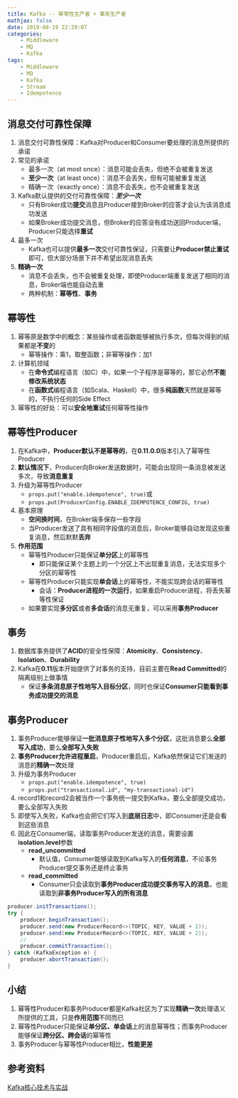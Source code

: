 ```yaml
---
title: Kafka -- 幂等性生产者 + 事务生产者
mathjax: false
date: 2019-08-19 22:29:07
categories:
    - Middleware
    - MQ
    - Kafka
tags:
    - Middleware
    - MQ
    - Kafka
    - Stream
    - Idempotence
---
```


## 消息交付可靠性保障
1. 消息交付可靠性保障：Kafka对Producer和Consumer要处理的消息所提供的承诺
2. 常见的承诺
    - 最多一次（at most once）：消息可能会丢失，但绝不会被重复发送
    - **至少一次**（at least once）：消息不会丢失，但有可能被重复发送
    - 精确一次（exactly once）：消息不会丢失，也不会被重复发送
3. Kafka默认提供的交付可靠性保障：_**至少一次**_
    - 只有Broker成功**提交**消息且Producer接到Broker的应答才会认为该消息成功发送
    - 如果Broker成功提交消息，但Broker的应答没有成功送回Producer端，Producer只能选择**重试**
4. 最多一次
    - Kafka也可以提供**最多一次**交付可靠性保证，只需要让**Producer禁止重试**即可，但大部分场景下并不希望出现消息丢失
5. **精确一次**
    - 消息不会丢失，也不会被重复处理，即使Producer端重复发送了相同的消息，Broker端也能自动去重
    - 两种机制：**幂等性**、**事务**

<!-- more -->

## 幂等性
1. 幂等原是数学中的概念：某些操作或者函数能够被执行多次，但每次得到的结果都是**不变**的
    - 幂等操作：乘1，取整函数；非幂等操作：加1
2. 计算机领域
    - 在**命令式**编程语言（如C）中，如果一个子程序是幂等的，那它必然**不能修改系统状态**
    - 在**函数式**编程语言（如Scala、Haskell）中，很多**纯函数**天然就是幂等的，不执行任何的Side Effect
3. 幂等性的好处：可以**安全地重试**任何幂等性操作

## 幂等性Producer
1. 在Kafka中，**Producer默认不是幂等的**，在**0.11.0.0**版本引入了幂等性Producer
2. **默认情况下**，Producer向Broker发送数据时，可能会出现同一条消息被发送多次，导致**消息重复**
3. 升级为幂等性Producer
    - `props.put("enable.idempotence", true)`或
    - `props.put(ProducerConfig.ENABLE_IDEMPOTENCE_CONFIG, true)`
4. 基本原理
    - **空间换时间**，在Broker端多保存一些字段
    - 当Producer发送了具有相同字段值的消息后，Broker能够自动发现这些重复消息，然后默默**丢弃**
5. **作用范围**
    - 幂等性Producer只能保证**单分区**上的幂等性
        - 即只能保证某个主题上的一个分区上不出现重复消息，无法实现多个分区的幂等性
    - 幂等性Producer只能实现**单会话**上的幂等性，不能实现跨会话的幂等性
        - 会话：**Producer进程的一次运行**，如果重启Producer进程，将丢失幂等性保证
    - 如果要实现**多分区**或者**多会话**的消息无重复，可以采用**事务Producer**

## 事务
1. 数据库事务提供了**ACID**的安全性保障：**Atomicity**、**Consistency**、**Isolation**、**Durability**
2. Kafka在**0.11**版本开始提供了对事务的支持，目前主要在**Read Committed**的隔离级别上做事情
    - 保证**多条消息原子性地写入目标分区**，同时也保证**Consumer只能看到事务成功提交的消息**

## 事务Producer
1. 事务Producer能够保证**一批消息原子性地写入多个分区**，这批消息要么**全部写入成功**，要么**全部写入失败**
2. **事务Producer允许进程重启**，Producer重启后，Kafka依然保证它们发送的消息的**精确一次**处理
3. 升级为事务Producer
    - `props.put("enable.idempotence", true)`
    - `props.put("transactional.id", "my-transactional-id")`
4. record1和record2会被当作一个事务统一提交到Kafka，要么全部提交成功，要么全部写入失败
5. 即使写入失败，Kafka也会把它们写入到**底层日志**中，即Consumer还是会看到这些消息
6. 因此在Consumer端，读取事务Producer发送的消息，需要设置**isolation.level**参数
    - **read_uncommitted**
        - 默认值，Consumer能够读取到Kafka写入的**任何消息**，不论事务Producer提交事务还是终止事务
    - **read_committed**
        - Consumer只会读取到**事务Producer成功提交事务写入的消息**，也能读取到**非事务Producer写入的所有消息**

```java
producer.initTransactions();
try {
    producer.beginTransaction();
    producer.send(new ProducerRecord<>(TOPIC, KEY, VALUE + 1));
    producer.send(new ProducerRecord<>(TOPIC, KEY, VALUE + 2));
    //
    producer.commitTransaction();
} catch (KafkaException e) {
    producer.abortTransaction();
}
```

## 小结
1. 幂等性Producer和事务Producer都是Kafka社区为了实现**精确一次**处理语义所提供的工具，只是**作用范围**不同而已
2. 幂等性Producer只能保证**单分区、单会话**上的消息幂等性；而事务Producer能够保证**跨分区、跨会话**的幂等性
3. 事务Producer与幂等性Producer相比，**性能更差**

## 参考资料
[Kafka核心技术与实战](https://time.geekbang.org/column/intro/100029201)